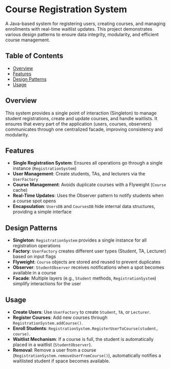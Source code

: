 
# Course Registration System

A Java-based system for registering users, creating courses, and managing enrollments with real-time waitlist updates. This project demonstrates various design patterns to ensure data integrity, modularity, and efficient course management.

## Table of Contents
- [Overview](#overview)
- [Features](#features)
- [Design Patterns](#design-patterns)
- [Usage](#usage)

## Overview
This system provides a single point of interaction (Singleton) to manage student registrations, create and update courses, and handle waitlists. It ensures that every part of the application (users, courses, observers) communicates through one centralized facade, improving consistency and modularity.

## Features
- **Single Registration System**: Ensures all operations go through a single instance (`RegistrationSystem`)  
- **User Management**: Create students, TAs, and lecturers via the `UserFactory`  
- **Course Management**: Avoids duplicate courses with a Flyweight (`Course` cache)  
- **Real-Time Updates**: Uses the Observer pattern to notify students when a course spot opens  
- **Encapsulation**: `UsersDB` and `CoursesDB` hide internal data structures, providing a simple interface

## Design Patterns
- **Singleton**: `RegistrationSystem` provides a single instance for all registration operations  
- **Factory**: `UserFactory` creates different user types (Student, TA, Lecturer) based on input flags  
- **Flyweight**: `Course` objects are stored and reused to prevent duplicates  
- **Observer**: `StudentObserver` receives notifications when a spot becomes available in a course  
- **Facade**: Multiple layers (e.g., `Student` methods, `RegistrationSystem`) simplify interactions for the user

## Usage
- **Create Users**: Use `UserFactory` to create `Student`, `TA`, or `Lecturer`.
- **Register Courses**: Add new courses through `RegistrationSystem.addCourse()`.
- **Enroll Students**: `RegistrationSystem.RegisterUserToCourse(student, course)`.
- **Waitlist Mechanism**: If a course is full, the student is automatically placed in a waitlist (`StudentObserver`).
- **Removal**: Remove a user from a course (`RegistrationSystem.removeUserFromCourse()`), automatically notifies a waitlisted student if space becomes available.
